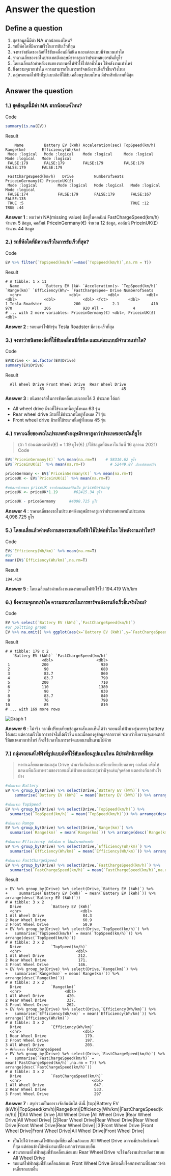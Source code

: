 # Answer the question

## Define a question
1. ชุดข้อมูลนี้มีค่า NA มากน้อยแค่ไหน?
2. รถยี่ห้อใดที่มีความเร็วในการขับเร็วที่สุด
3. จงหาว่าชนิดของล้อที่ใช้ขับเคลื่อนมีกี่ชนิด และแต่ละแบบมีจำนวนเท่าใด
4. ราคาเฉลี่ยของรถในประเทศอังกฤษมีราคาสูงกว่าประเทศเยอรมันกี่ยูโร 
5. โดยเฉลี่ยแล้วค่าพลังงานของรถยนต์ไฟฟ้าใช้ไปต่อชั่วโมง ใช้พลังงานเท่าไหร่
6. ยิ่งความจุมากเท่าใด ความสามารถในการชาร์จพลังงานยิ่งเร็วขึ้นจริงไหม
7. กลุ่มรถยนต์ไฟฟ้าที่รูปแบบล้อที่ใช้ขับเคลื่อนรูปแบบไหน มีประสิทธิภาพที่ดีสุด

## Answer the question
### 1.) ชุดข้อมูลนี้มีค่า NA มากน้อยแค่ไหน?
Code
```R
summary(is.na(EV))
```
Result
```
    Name         Battery EV (kWh) Acceleration(sec) TopSpeed(km/h)  Range(km)       Efficiency(Wh/km)
 Mode :logical   Mode :logical    Mode :logical     Mode :logical   Mode :logical   Mode :logical    
 FALSE:179       FALSE:179        FALSE:179         FALSE:179       FALSE:179       FALSE:179        
                                                                                                     
 FastChargeSpeed(km/h)   Drive         NumberofSeats   PriceinGermany(€) PriceinUK(£)   
 Mode :logical         Mode :logical   Mode :logical   Mode :logical     Mode :logical  
 FALSE:174             FALSE:179       FALSE:179       FALSE:167         FALSE:135      
 TRUE :5                                               TRUE :12          TRUE :44  
```
**Answer 1** : พบว่าค่า NA(missing value) มีอยู่ในคอลัมน์ FastChargeSpeed(km/h) จำนวน 5 ข้อมูล, คอลัมน์ PriceinGermany(€) จำนวน 12 ข้อมูล, คอลัมน์ PriceinUK(£) จำนวน 44 ข้อมูล


### 2.) รถยี่ห้อใดที่มีความเร็วในการขับเร็วที่สุด?
Code
```R
EV %>% filter(`TopSpeed(km/h)`==max(`TopSpeed(km/h)`,na.rm = T))
```
Result
```
# A tibble: 1 x 11
  Name           `Battery EV (kW~ `Acceleration(s~ `TopSpeed(km/h)` `Range(km)` `Efficiency(Wh/~ `FastChargeSpee~ Drive NumberofSeats
  <chr>                     <dbl>            <dbl>            <dbl>       <dbl>            <dbl>            <dbl> <fct>         <dbl>
1 Tesla Roadster              200              2.1              410         970              206              920 All ~             4
# ... with 2 more variables: PriceinGermany(€) <dbl>, PriceinUK(£) <dbl>
```
**Answer 2** : รถยนตร์ไฟฟ้ารุ่น Tesla Roadster มีความเร็วที่สุด


### 3.) จงหาว่าชนิดของล้อที่ใช้ขับเคลื่อนมีกี่ชนิด และแต่ละแบบมีจำนวนเท่าใด?
Code
```R
EV$Drive <- as.factor(EV$Drive)
summary(EV$Drive)
```
Result
```
  All Wheel Drive Front Wheel Drive  Rear Wheel Drive 
               63                71                45 
```
**Answer 3** : ชนิดของล้อในการขับเคลื่อนแบ่งออกได้ 3 ประเภท ได้แก่
- All wheel drive มีรถที่ใช้ระเภทนี้อยู่ทั้งหมด 63 รุ่น 
- Rear wheel drive มีรถที่ใช้ประเภทนี้อยู่ทั้งหมด 71 รุ่น 
- Front wheel drive มีรถที่ใช้ระเภทนี้อยู่ทั้งหมด 45 รุ่น


### 4.) ราคาเฉลี่ยของรถในประเทศอังกฤษมีราคาสูงกว่าประเทศเยอรมันกี่ยูโร 
> (ถ้า 1 ปอนด์สเตอร์ลิง(£) = 1.19 ยูโร(€) //ใช้ข้อมูลที่ค้นหาในวันที่ 16 ตุลาคม 2021)
Code
```R
EV$`PriceinGermany(€)` %>% mean(na.rm=T) 	# 58316.62 ยูโร
EV$`PriceinUK(£)` %>% mean(na.rm=T) 		  # 52449.87 ปอนด์สเตอร์ลิง

priceGermany <- EV$`PriceinGermany(€)` %>% mean(na.rm=T)
priceUK <- EV$`PriceinUK(£)` %>% mean(na.rm=T)

#แปลงหน่วยของ priceUK จากปอนด์สเตอร์ลิงเป็น priceGermany
priceUK <- priceUK*1.19 	  #62415.34 ยูโร

priceUK - priceGermany 	    #4098.725 ยูโร
```
**Answer 4** : ราคาเฉลี่ยของรถในประเทศอังกฤษมีราคาสูงกว่าประเทศเยอรมันประมาณ 4,098.725 ยูโร


### 5.) โดยเฉลี่ยแล้วค่าพลังงานของรถยนต์ไฟฟ้าใช้ไปต่อชั่วโมง ใช้พลังงานเท่าไหร่?
Code
```R
EV$`Efficiency(Wh/km)` %>% mean(na.rm=T)
#or
mean(EV$`Efficiency(Wh/km)`,na.rm=T)
```
Result
```
194.419
```
**Answer 5** : โดยเฉลี่ยแล้วค่าพลังงานของรถยนต์ไฟฟ้าใช้ไป 194.419 Wh/km


### 6.) ยิ่งความจุมากเท่าใด ความสามารถในการชาร์จพลังงานยิ่งเร็วขึ้นจริงไหม?
Code
```R
EV %>% select(`Battery EV (kWh)`,`FastChargeSpeed(km/h)`)
#or poltting graph
EV %>% na.omit() %>% ggplot(aes(x=`Battery EV (kWh)`,y=`FastChargeSpeed(km/h)`)) + geom_point()
```
Result
```
# A tibble: 179 x 2
   `Battery EV (kWh)` `FastChargeSpeed(km/h)`
                <dbl>                   <dbl>
 1              200                       920
 2               90                       680
 3               83.7                     860
 4               83.7                     790
 5              200                       710
 6              110                      1380
 7               90                       830
 8               83.7                     840
 9               76                       790
10               85                       810
# ... with 169 more rows
```
![Graph 1](graph1.PNG)

**Answer 6** : ไม่จริง จากที่เปรียบเทียบข้อมูลจะสังเกตเห็นได้ว่า รถยนต์ไฟฟ้าบางรุ่นบรรจุ battery ได้เยอะ แต่ความเร็วในการชาร์จไม่ได้เร็วขึ้น และเมื่อลองดูข้อมูลจากกราฟ จะพบว่ายิ่งความจุแบตเตอร์รี่มีขนาดมากเท่าไหร่ ก็จะใช้เวลาในการชาร์ตแบตนานขึ้นตามไปด้วย


### 7.) กลุ่มรถยนต์ไฟฟ้าที่รูปแบบล้อที่ใช้ขับเคลื่อนรูปแบบไหน มีประสิทธิภาพที่ดีสุด
> หาค่าเฉลี่ยของแต่ละกลุ่ม Drive นำมาจัดอันดับและเปรียบเทียบกับหลายๆ คอลัมน์ เพื่อให้แสดงเห็นถึงภาพรวมของรถยนต์ไฟฟ้าของแต่ละกลุ่มว่ามีจุดเด่น/จุดด้อย แตกต่างกันอย่างไรบ้าง
```R
#เทียบจาก Battery
EV %>% group_by(Drive) %>% select(Drive,`Battery EV (kWh)`) %>% 
    summarise(`Battery EV (kWh)` = mean(`Battery EV (kWh)`)) %>% arrange(desc(`Battery EV (kWh)`))

#เทียบจาก TopSpeed
EV %>% group_by(Drive) %>% select(Drive,`TopSpeed(km/h)`) %>% 
  summarise(`TopSpeed(km/h)` = mean(`TopSpeed(km/h)`)) %>% arrange(desc(`TopSpeed(km/h)`))

#เทียบจาก Range
EV %>% group_by(Drive) %>% select(Drive,`Range(km)`) %>% 
  summarise(`Range(km)` = mean(`Range(km)`)) %>% arrange(desc(`Range(km)`))

#เทียบจาก Efficiency ค่ายิ่งน้อย = ใช้พลังงานประหยัด
EV %>% group_by(Drive) %>% select(Drive,`Efficiency(Wh/km)`) %>% 
  summarise(`Efficiency(Wh/km)` = mean(`Efficiency(Wh/km)`)) %>% arrange(`Efficiency(Wh/km)`)

#เทียบจาก FastChargeSpeed
EV %>% group_by(Drive) %>% select(Drive,`FastChargeSpeed(km/h)`) %>% 
  summarise(`FastChargeSpeed(km/h)` = mean(`FastChargeSpeed(km/h)`,na.rm = T)) %>% arrange(desc(`FastChargeSpeed(km/h)`))

```
Result
```
> EV %>% group_by(Drive) %>% select(Drive,`Battery EV (kWh)`) %>% 
+     summarise(`Battery EV (kWh)` = mean(`Battery EV (kWh)`)) %>% arrange(desc(`Battery EV (kWh)`))
# A tibble: 3 x 2
  Drive             `Battery EV (kWh)`
  <chr>                          <dbl>
1 All Wheel Drive                 84.3
2 Rear Wheel Drive                60.9
3 Front Wheel Drive               50.9
> EV %>% group_by(Drive) %>% select(Drive,`TopSpeed(km/h)`) %>% 
+   summarise(`TopSpeed(km/h)` = mean(`TopSpeed(km/h)`)) %>% arrange(desc(`TopSpeed(km/h)`))
# A tibble: 3 x 2
  Drive             `TopSpeed(km/h)`
  <chr>                        <dbl>
1 All Wheel Drive               212.
2 Rear Wheel Drive              171.
3 Front Wheel Drive             146.
> EV %>% group_by(Drive) %>% select(Drive,`Range(km)`) %>% 
+   summarise(`Range(km)` = mean(`Range(km)`)) %>% arrange(desc(`Range(km)`))
# A tibble: 3 x 2
  Drive             `Range(km)`
  <chr>                   <dbl>
1 All Wheel Drive          420.
2 Rear Wheel Drive         337.
3 Front Wheel Drive        262.
> EV %>% group_by(Drive) %>% select(Drive,`Efficiency(Wh/km)`) %>% 
+   summarise(`Efficiency(Wh/km)` = mean(`Efficiency(Wh/km)`)) %>% arrange(`Efficiency(Wh/km)`)
# A tibble: 3 x 2
  Drive             `Efficiency(Wh/km)`
  <chr>                           <dbl>
1 Rear Wheel Drive                 179.
2 Front Wheel Drive                197.
3 All Wheel Drive                  203.
> #เทียบจาก FastChargeSpeed
> EV %>% group_by(Drive) %>% select(Drive,`FastChargeSpeed(km/h)`) %>% 
+   summarise(`FastChargeSpeed(km/h)` = mean(`FastChargeSpeed(km/h)`,na.rm = T)) %>% arrange(desc(`FastChargeSpeed(km/h)`))
# A tibble: 3 x 2
  Drive             `FastChargeSpeed(km/h)`
  <chr>                               <dbl>
1 All Wheel Drive                      647.
2 Rear Wheel Drive                     533.
3 Front Wheel Drive                    297 
```
**Answer 7** : สรุปรวมเป็นตารางจัดอันดับได้ ดังนี้
|top|Battery EV (kWh)|TopSpeed(km/h)|Range(km)|Efficiency(Wh/km)|FastChargeSpeed(km/h)|
|1|All Wheel Drive |All Wheel Drive |All Wheel Drive |Rear Wheel Drive|All Wheel Drive|
|2|Rear Wheel Drive|Rear Wheel Drive|Rear Wheel Drive|Front Wheel Drive|Rear Wheel Drive|
|3|Front Wheel Drive |Front Wheel Drive|Front Wheel Drive|All Wheel Drive|Front Wheel Drive|

- เป็นไปได้ว่ารถยนต์ไฟฟ้ากลุ่มที่ขับเคลื่อนล้อแบบ All Wheel Drive อาจจะมีประสิทธิภาพดีที่สุด แต่ค่อนข้างใช้พลังงานเปลืองมากกว่ารถแบบอื่น
- ส่วนรถยนต์ไฟฟ้ากลุ่มที่ขับเคลื่อนล้อแบบ Rear Wheel Drive จะใช้พลังงานประหยัดกว่าแบบ All Wheel Drive
- รถยนต์ไฟฟ้ากลุ่มที่ขับเคลื่อนล้อแบบ Front Wheel Drive มีค่าเฉลี่ยโดยภาพรวมที่น้อยกว่าค่าเฉลี่ยรถแบบอื่น

